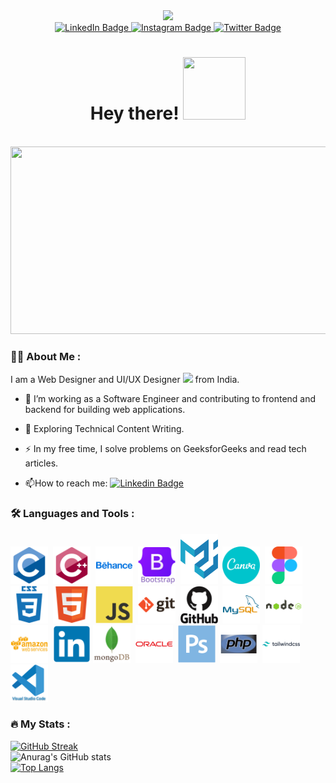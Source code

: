 <div id="header" align="center">
  <img src="https://media.giphy.com/media/M9gbBd9nbDrOTu1Mqx/giphy.gif" width="100"/>
  <div id="badges">
  <a href="https://www.linkedin.com/in/dev-halvawala-764929209/">
    <img src="https://img.shields.io/badge/LinkedIn-blue?style=for-the-badge&logo=linkedin&logoColor=white" alt="LinkedIn Badge"/>
  </a>
  <a href="your-youtube-URL">
    <img src="https://img.shields.io/badge/Instagram-maroon?style=for-the-badge&logo=instagram&logoColor=white" alt="Instagram Badge"/>
  </a>
  <a href="your-twitter-URL">
    <img src="https://img.shields.io/badge/Twitter-blue?style=for-the-badge&logo=twitter&logoColor=white" alt="Twitter Badge"/>
  </a>
   <h1>
  Hey there!
  <img src="https://media.giphy.com/media/hvRJCLFzcasrR4ia7z/giphy.gif" width="100" height="100"/>
</h1>
    <img src="https://komarev.com/ghpvc/?username=DevHalvawala&style=flat-square&color=blue" alt=""/>
    <div align="center">
<!--   <img src="https://media.giphy.com/media/dWesBcTLavkZuG35MI/giphy.gif" width="600" height="300"/> -->
  <img src="https://user-images.githubusercontent.com/84128824/174425894-e2a49d7a-69d3-4fde-af9c-50e802ca5683.gif" width="600" height="300"/>

</div>
</div>
</div>
<div>

### :man_technologist: About Me :
I am a Web Designer and UI/UX Designer <img src="https://media.giphy.com/media/WUlplcMpOCEmTGBtBW/giphy.gif" width="30"> from India.
- :telescope: I’m working as a Software Engineer and contributing to frontend and backend for building web applications.

- :seedling: Exploring Technical Content Writing.

- :zap: In my free time, I solve problems on GeeksforGeeks and read tech articles.

- :mailbox:How to reach me: [![Linkedin Badge](https://img.shields.io/badge/-DevHalvawala-blue?style=flat&logo=Linkedin&logoColor=white)](https://www.linkedin.com/in/dev-halvawala-764929209/)
  </div>
  <div>
### :hammer_and_wrench: Languages and Tools :
  <div>
  <img src="https://github.com/devicons/devicon/blob/master/icons/c/c-original.svg" title="C" alt="C" width="60" height="60"/>&nbsp;
  <img src="https://github.com/devicons/devicon/blob/master/icons/cplusplus/cplusplus-original.svg" title="Cplusplus" alt="Cplusplus" width="60" height="60"/>&nbsp;
  <img src="https://github.com/devicons/devicon/blob/master/icons/behance/behance-original-wordmark.svg" title="behance" alt="behance" width="60" height="60"/>&nbsp;
  <img src="https://github.com/devicons/devicon/blob/master/icons/bootstrap/bootstrap-original-wordmark.svg" title="bootstrap" alt="bootstrap" width="60" height="60"/>&nbsp;
  <img src="https://github.com/devicons/devicon/blob/master/icons/materialui/materialui-original.svg" title="Material UI" alt="Material UI" width="60" height="80"/>&nbsp;
  <img src="https://github.com/devicons/devicon/blob/master/icons/canva/canva-original.svg" title="Canva" alt="Canva" width="60" height="60"/>&nbsp;
  <img src="https://github.com/devicons/devicon/blob/master/icons/figma/figma-original.svg" title="figma" alt="figma" width="60" height="60"/>&nbsp;
  <img src="https://github.com/devicons/devicon/blob/master/icons/css3/css3-plain-wordmark.svg"  title="CSS3" alt="CSS" width="60" height="60"/>&nbsp;
  <img src="https://github.com/devicons/devicon/blob/master/icons/html5/html5-original.svg" title="HTML5" alt="HTML" width="60" height="60"/>&nbsp;
  <img src="https://github.com/devicons/devicon/blob/master/icons/javascript/javascript-original.svg" title="JavaScript" alt="JavaScript" width="60" height="60"/>&nbsp;
  <img src="https://github.com/devicons/devicon/blob/master/icons/git/git-original-wordmark.svg" title="git" alt="git" width="60" height="60"/>&nbsp;
  <img src="https://github.com/devicons/devicon/blob/master/icons/github/github-original-wordmark.svg" title="Github"  alt="Github" width="60" height="60"/>&nbsp;
  <img src="https://github.com/devicons/devicon/blob/master/icons/mysql/mysql-original-wordmark.svg" title="MySQL"  alt="MySQL" width="60" height="60"/>&nbsp;
  <img src="https://github.com/devicons/devicon/blob/master/icons/nodejs/nodejs-original-wordmark.svg" title="NodeJS" alt="NodeJS" width="60" height="60"/>&nbsp;
  <img src="https://github.com/devicons/devicon/blob/master/icons/amazonwebservices/amazonwebservices-plain-wordmark.svg" title="AWS" alt="AWS" width="60" height="60"/>&nbsp;
  <img src="https://github.com/devicons/devicon/blob/master/icons/linkedin/linkedin-original.svg" title="linked" **alt="linked" width="60" height="60"/>
  <img src="https://github.com/devicons/devicon/blob/master/icons/mongodb/mongodb-original-wordmark.svg" title="mongo" alt="mongo" width="60" height="60"/>&nbsp;
  <img src="https://github.com/devicons/devicon/blob/master/icons/oracle/oracle-original.svg" title="Oracle" alt="Oracle" width="60" height="60"/>&nbsp;
  <img src="https://github.com/devicons/devicon/blob/master/icons/photoshop/photoshop-plain.svg" title="Photoshop" alt="photoshop" width="60" height="60"/>&nbsp;
  <img src="https://github.com/devicons/devicon/blob/master/icons/php/php-original.svg" title="php" alt="php" width="60" height="60"/>&nbsp;
  <img src="https://github.com/devicons/devicon/blob/master/icons/tailwindcss/tailwindcss-original-wordmark.svg" title="tailwind" alt="tailwind" width="60" height="60"/>&nbsp;
  <img src="https://github.com/devicons/devicon/blob/master/icons/vscode/vscode-original-wordmark.svg" title="VS" alt="VS" width="60" height="60"/>&nbsp;  

### :fire: My Stats :
<!--     <img src="http://github-readme-streak-stats.herokuapp.com?user=DevHalvawala&theme=buefy-dark&hide_border=true"/> -->
   [![GitHub Streak](http://github-readme-streak-stats.herokuapp.com?user=DevHalvawala&theme=radical&hide_border=true)](https://git.io/streak-stats)<br>
    ![Anurag's GitHub stats](https://github-readme-stats.vercel.app/api?username=DevHalvawala&show_icons=true&theme=radical&hide_border=true)<br>
    [![Top Langs](https://github-readme-stats.vercel.app/api/top-langs/?username=DevHalvawala&langs_count=6&theme=radical&hide_border=true)](https://github.com/anuraghazra/github-readme-stats)
   
   
   
    
</div>
</div>
 

